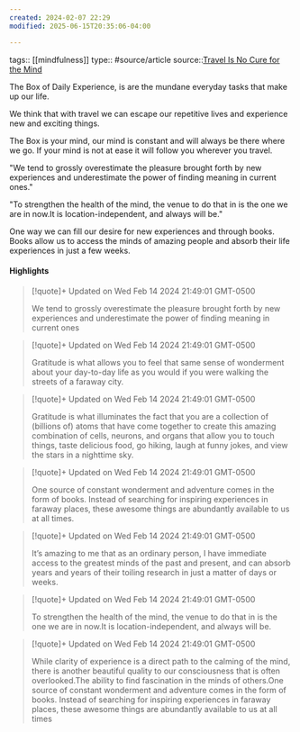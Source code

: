 ```yaml
---
created: 2024-02-07 22:29
modified: 2025-06-15T20:35:06-04:00

---
```

tags:: [[mindfulness]]
type:: #source/article
source::[Travel Is No Cure for the Mind](https://moretothat.com/travel-is-no-cure-for-the-mind/)

The Box of Daily Experience, is are the mundane everyday tasks that make up our life.

We think that with travel we can escape our repetitive lives and experience new and exciting things.

The Box is your mind, our mind is constant and will always be there where we go. If your mind is not at ease it will follow you wherever you travel.

"We tend to grossly overestimate the pleasure brought forth by new experiences and underestimate the power of finding meaning in current ones."

"To strengthen the health of the mind, the venue to do that in is the one we are in now.It is location-independent, and always will be."

One way we can fill  our desire for new experiences and through books. Books allow us to access the minds of amazing people and absorb their life experiences in just a few weeks.
#### Highlights

> [!quote]+ Updated on Wed Feb 14 2024 21:49:01 GMT-0500
>
> We tend to grossly overestimate the pleasure brought forth by new experiences and underestimate the power of finding meaning in current ones

> [!quote]+ Updated on Wed Feb 14 2024 21:49:01 GMT-0500
>
> Gratitude is what allows you to feel that same sense of wonderment about your day-to-day life as you would if you were walking the streets of a faraway city.

> [!quote]+ Updated on Wed Feb 14 2024 21:49:01 GMT-0500
>
> Gratitude is what illuminates the fact that you are a collection of (billions of) atoms that have come together to create this amazing combination of cells, neurons, and organs that allow you to touch things, taste delicious food, go hiking, laugh at funny jokes, and view the stars in a nighttime sky.

> [!quote]+ Updated on Wed Feb 14 2024 21:49:01 GMT-0500
>
> One source of constant wonderment and adventure comes in the form of books. Instead of searching for inspiring experiences in faraway places, these awesome things are abundantly available to us at all times.

> [!quote]+ Updated on Wed Feb 14 2024 21:49:01 GMT-0500
>
> It’s amazing to me that as an ordinary person, I have immediate access to the greatest minds of the past and present, and can absorb years and years of their toiling research in just a matter of days or weeks.

> [!quote]+ Updated on Wed Feb 14 2024 21:49:01 GMT-0500
>
> To strengthen the health of the mind, the venue to do that in is the one we are in now.It is location-independent, and always will be.

> [!quote]+ Updated on Wed Feb 14 2024 21:49:01 GMT-0500
>
> While clarity of experience is a direct path to the calming of the mind, there is another beautiful quality to our consciousness that is often overlooked.The ability to find fascination in the minds of others.One source of constant wonderment and adventure comes in the form of books. Instead of searching for inspiring experiences in faraway places, these awesome things are abundantly available to us at all times
